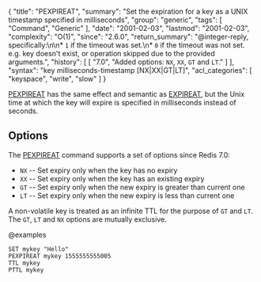 {
  "title": "PEXPIREAT",
  "summary": "Set the expiration for a key as a UNIX timestamp specified in milliseconds",
  "group": "generic",
  "tags": [
    "Command",
    "Generic"
  ],
  "date": "2001-02-03",
  "lastmod": "2001-02-03",
  "complexity": "O(1)",
  "since": "2.6.0",
  "return_summary": "@integer-reply, specifically:\n\n* `1` if the timeout was set.\n* `0` if the timeout was not set. e.g. key doesn't exist, or operation skipped due to the provided arguments.",
  "history": [
    [
      "7.0",
      "Added options: `NX`, `XX`, `GT` and `LT`."
    ]
  ],
  "syntax": "key milliseconds-timestamp [NX|XX|GT|LT]",
  "acl_categories": [
    "keyspace",
    "write",
    "slow"
  ]
}

[PEXPIREAT](/commands/pexpireat) has the same effect and semantic as [EXPIREAT](/commands/expireat), but the Unix time at
which the key will expire is specified in milliseconds instead of seconds.

## Options

The [PEXPIREAT](/commands/pexpireat) command supports a set of options since Redis 7.0:

* `NX` -- Set expiry only when the key has no expiry
* `XX` -- Set expiry only when the key has an existing expiry
* `GT` -- Set expiry only when the new expiry is greater than current one
* `LT` -- Set expiry only when the new expiry is less than current one

A non-volatile key is treated as an infinite TTL for the purpose of `GT` and `LT`.
The `GT`, `LT` and `NX` options are mutually exclusive.

@examples

```cli
SET mykey "Hello"
PEXPIREAT mykey 1555555555005
TTL mykey
PTTL mykey
```


